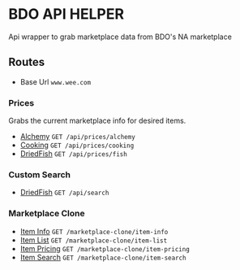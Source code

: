 # BDO API HELPER

Api wrapper to grab marketplace data from BDO's NA marketplace

## Routes

- Base Url `www.wee.com`

### Prices

Grabs the current marketplace info for desired items.

- [Alchemy](docs/prices/alchemy.md) `GET /api/prices/alchemy`
- [Cooking](docs/prices/cooking.md) `GET /api/prices/cooking`
- [DriedFish](docs/prices/fish.md) `GET /api/prices/fish`

### Custom Search

- [DriedFish](docs/search.md) `GET /api/search`

### Marketplace Clone

- [Item Info](docs/mpClone/item-info) `GET /marketplace-clone/item-info`
- [Item List](docs/mpClone/item-list) `GET /marketplace-clone/item-list`
- [Item Pricing](docs/mpClone/item-pricing) `GET /marketplace-clone/item-pricing`
- [Item Search](docs/mpClone/item-Search) `GET /marketplace-clone/item-search`
